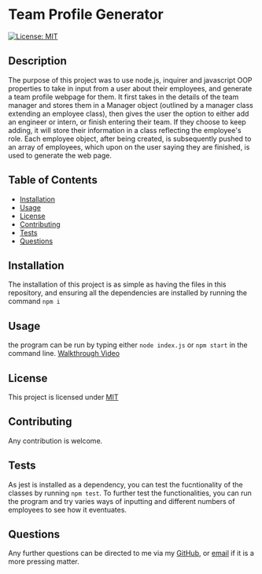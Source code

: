 # Team Profile Generator

[![License: MIT](https://img.shields.io/badge/License-MIT-blue.svg)](https://opensource.org/licenses/MIT)

## Description

The purpose of this project was to use node.js, inquirer and javascript OOP properties to take in input from a user about their employees, and generate a team profile webpage for them. It first takes in the details of the team manager and stores them in a Manager object (outlined by a manager class extending an employee class), then gives the user the option to either add an engineer or intern, or finish entering their team. If they choose to keep adding, it will store their information in a class reflecting the employee's role. Each employee object, after being created, is subsequently pushed to an array of employees, which upon on the user saying they are finished, is used to generate the web page.
  
## Table of Contents
  
- [Installation](#Installation)
- [Usage](#Usage)
- [License](#License)
- [Contributing](#Contributing)
- [Tests](#Tests)
- [Questions](#Questions)
  
## Installation

The installation of this project is as simple as having the files in this repository, and ensuring all the dependencies are installed by running the command ```npm i```
  
## Usage

the program can be run by typing either ```node index.js``` or ```npm start``` in the command line. [Walkthrough Video]()
  
## License
  
This project is licensed under [MIT](https://opensource.org/licenses/MIT)
  
## Contributing

Any contribution is welcome.
  
## Tests

As jest is installed as a dependency, you can test the fucntionality of the classes by running ```npm test```. To further test the functionalities, you can run the program and try varies ways of inputting and different numbers of employees to see how it eventuates.
  
## Questions
  
Any further questions can be directed to me via my [GitHub](https://github.com/TopGek99/), or [email](arowe890@gmail.com) if it is a more pressing matter.
